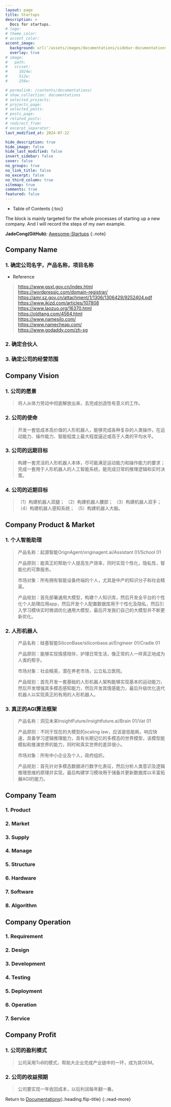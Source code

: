 ```yaml
---
layout: page
title: Startups
description: >
  Docs for startups.
# logo:
# theme_color:
# accent_color:
accent_image:
  background: url('/assets/images/documentations/sidebar-documentations.jpg') center/cover
  overlay: true
# image:
#   path:
#   srcset:
#     1024w:
#     512w:
#     256w:

# permalink: /contents/documentations/
# show_collection: documentations
# selected_projects:
# projects_page:
# selected_posts:
# posts_page:
# related_posts:
# redirect_from:
# excerpt_separator:
last_modified_at: 2024-07-22

hide_description: true
hide_image: false
hide_last_modified: false
invert_sidebar: false
cover: false
no_groups: true
no_link_title: false
no_excerpt: false
no_third_column: true
sitemap: true
comments: true
featured: false
---
```


- Table of Contents
{:toc}

The block is mainly targeted for the whole processes of starting up a new company. And I will record the steps of my own example.

**JadeCong(GitHub):** [Awesome-Startups](https://github.com/JadeCong/Awesome-Startups)
{:.note}

## Company Name

### 1. 确定公司名字，产品名称，项目名称
- Reference
> <https://www.gsxt.gov.cn/index.html><br>
> <https://wordpressjc.com/domain-registrar/><br>
> <https://amr.sz.gov.cn/attachment/1/1306/1306429/9252404.pdf><br>
> <https://www.ikjzd.com/articles/107808><br>
> <https://www.laozuo.org/16370.html><br>
> <https://oldtang.com/4564.html><br>
> <https://www.namesilo.com/><br>
> <https://www.namecheap.com/><br>
> <https://www.godaddy.com/zh-sg><br>

### 2. 确定合伙人

### 3. 确定公司的经营范围

## Company Vision

### 1. 公司的愿景
> 将人从体力劳动中彻底解放出来，去完成创造性有意义的工作。

### 2. 公司的使命
> 开发一套低成本高价值的人形机器人，能够完成各种复杂的人类操作，在运动能力、操作能力、智能程度上最大程度逼近或高于人类的平均水平。

### 3. 公司的远期目标
> 构建一套灵活的人形机器人本体，尽可能满足运动能力和操作能力的要求；完成一套用于人形机器人的人工智能系统，能完成日常的推理逻辑和实时决策。

### 4. 公司的近期目标
> （1）构建机器人双腿；
> （2）构建机器人腰部；
> （3）构建机器人双手；
> （4）构建机器人感知系统；
> （5）构建机器人大脑。

## Company Product & Market

### 1. 个人智能助理
> 产品名称：起源智能OrignAgent/originagent.ai/Assistant 01/School 01
> 
> 产品原则：能真正的帮助个人提高生产效率，同时实现个性化，隐私性，智能化的可靠服务。
> 
> 市场对象：所有拥有智能设备终端的个人，尤其是中产的知识分子和社会精英。
> 
> 产品规划：首先部署通用大模型，构建个人知识库，然后开发全平台的个性化个人助理应用app，然后开发个人配置数据库用于个性化及隐私，然后引入学习模块实时微调优化通用大模型，最后开发我们自己的大模型并不断更新优化。

### 2. 人形机器人
> 产品名称：硅基智能SiliconBase/siliconbase.ai/Engineer 01/Cradle 01
> 
> 产品原则：能够实现情感陪伴，护理日常生活，像正常的人一样真正地成为人类的帮手。
> 
> 市场对象：社会精英，潜在养老市场，公立私立医院。
> 
> 产品规划：首先开发一套基础的人形机器人架构能够实现基本的运动能力，然后开发增强其多模态感知能力，然后开发其情感能力，最后升级优化迭代机器人以实现真正的有用的人形机器人。

### 3. 真正的AGI算法框架
> 产品名称：洞见未来InsightFuture/insightfuture.ai/Brain 01/Vat 01
> 
> 产品原则：不同于现在的大模型的scaling law，应该是低能耗，响应快速，具备学习逻辑推理能力，具有长期记忆的多模态的世界模型，该模型能模拟和推演世界的能力，同时和真实世界的差异很小。
> 
> 市场对象：所有中小企业及个人，政府组织。
> 
> 产品规划：首先针对多模态数据进行数字化表征，然后分析人类意识及逻辑推理思维的原理并实现，最后构建学习模块用于储备并更新数据库以丰富拓展AGI的能力。

## Company Team

### 1. Product

### 2. Market

### 3. Supply

### 4. Manage

### 5. Structure

### 6. Hardware

### 7. Software

### 8. Algorithm

## Company Operation

### 1. Requirement

### 2. Design

### 3. Development

### 4. Testing

### 5. Deployment

### 6. Operation

### 7. Service

## Company Profit

### 1. 公司的盈利模式
> 公司采用ToB的模式，帮助大企业完成产业链中的一环，成为其OEM。

### 2. 公司的收益预期
> 公司要实现一年收回成本，以后利润每年翻一番。

Return to [Documentations](index.md){:.heading.flip-title}
{:.read-more}
